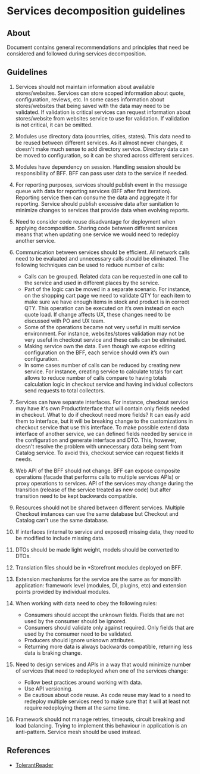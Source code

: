 # Services decomposition guidelines

## About

Document contains general recommendations and principles that need be considered and followed during services decomposition.

## Guidelines

1. Services should not maintain information about available stores/websites. Services can store scoped information about quote, configuration, reviews, etc. In some cases information about stores/websites that being saved with the data may need to be validated. If validation is critical services can request information about stores/website from websites service to use for validation. If validation is not critical, it can be omitted.

2. Modules use directory data (countries, cities, states). This data need to be reused between different services. As it almost never changes, it doesn't make much sense to add directory service. Directory data can be moved to configuration, so it can be shared across different services.

3. Modules have dependency on session. Handling session should be responsibility of BFF. BFF can pass user data to the service if needed.

4. For reporting purposes, services should publish event in the message queue with data for reporting services (BFF after first iteration). Reporting service then can consume the data and aggregate it for reporting. Service should publish excessive data after sanitation to minimize changes to services that provide data when evolving reports.

5. Need to consider code reuse disadvantage for deployment when applying decomposition. Sharing code between different services means that when updating one service we would need to redeploy another service.

6. Communication between services should be efficient. All network calls need to be evaluated and unnecessary calls should be eliminated. The following techniques can be used to reduce number of calls:
    * Calls can be grouped. Related data can be requested in one call to the service and used in different places by the service.
    * Part of the logic can be moved in a separate scenario. For instance, on the shopping cart page we need to validate QTY for each item to make sure we have enough items in stock and product is in correct QTY. This operation can be executed on it’s own instead on each quote load. If change affects UX, these changes need to be discussed with PO and UX team.
    * Some of the operations became not very useful in multi service environment. For instance, websites/stores validation may not be very useful in checkout service and these calls can be eliminated.
    * Making service own the data. Even though we expose editing configuration on the BFF, each service should own it’s own configuration.
    * In some cases number of calls can be reduced by creating new service. For instance, creating service to calculate totals for cart allows to reduce number of calls compare to having totals calculation logic in checkout service and having individual collectors send requests to total collectors.

7. Services can have separate interfaces. For instance, checkout service may have it's own ProductInterface that will contain only fields needed in checkout. What to do if checkout need more fields? It can easily add them to interface, but it will be breaking change to the customizations in checkout service that use this interface. To make possible extend data interface of another service, we can defined fields needed by service in the configuration and generate interface and DTO. This, however, doesn't resolve the problem with unnecessary data being sent from Catalog service. To avoid this, checkout service can request fields it needs.

8. Web API of the BFF should not change. BFF can expose composite operations (facade that performs calls to multiple services APIs) or proxy operations to services. API of the services may change during the transition (release of the service treated as new code) but after transition need to be kept backwards compatible.

9. Resources should not be shared between different services. Multiple Checkout instances can use the same database but Checkout and Catalog can't use the same database.

10. If interfaces (internal to service and exposed) missing data, they need to be modified to include missing data.

11. DTOs should be made light weight, models should be converted to DTOs.

12. Translation files should be in *Storefront modules deployed on BFF.

13. Extension mechanisms for the service are the same as for monolith application: framework level (modules, DI, plugins, etc) and extension points provided by individual modules.

14. When working with data need to obey the following rules:
    * Consumers should accept the unknown fields. Fields that are not used by the consumer should be ignored.
    * Consumers should validate only against required. Only fields that are used by the consumer need to be validated.
    * Producers should ignore unknown attributes.
    * Returning more data is always backwards compatible, returning less data is braking change.
    
15. Need to design services and APIs in a way that would minimize number of services that need to redeployed when one of the services change:
    * Follow best practices around working with data.
    * Use API versioning.
    * Be cautious about code reuse. As code reuse may lead to a need to redeploy multiple services need to make sure that it will at least not require redeploying them at the same time.
    
16. Framework should not manage retries, timeouts, circuit breaking and load balancing. Trying to implement this behaviour in application is an anti-pattern. Service mesh should be used instead.

## References

* [TolerantReader](https://martinfowler.com/bliki/TolerantReader.html)
